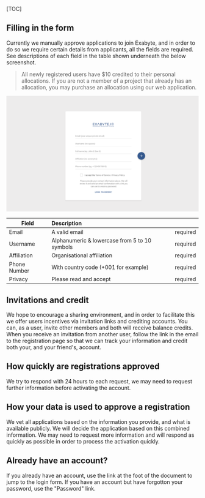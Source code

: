 [TOC]

## Filling in the form
Currently we manually approve applications to join Exabyte, and in order to do so we require certain details from applicants, all the fields are required. See descriptions of each field in the table shown underneath the below screenshot.

> All newly registered users have $10 credited to their personal allocations. If you are not a member of a project that already has an allocation, you may purchase an allocation using our web application.

![Exabyte Registration Form](img/RegistrationForm.png "Logo Title Text 1")


| Field         | Description                                       ||
| ------------- |:-------------                                     | -----:
| Email         | A valid email                                     | required
| Username      | Alphanumeric & lowercase from 5 to 10 symbols     | required
| Affiliation   | Organisational affiliation                        | required
| Phone Number  | With country code (+001 for example)              | required
| Privacy       | Please read and accept                            | required


## Invitations and credit

We hope to encourage a sharing environment, and in order to facilitate this we offer users incentives via invitation links and crediting accounts. You can, as a user, invite other members and both will receive balance credits. When you receive an invitation from another user, follow the link in the email to the registration page so that we can track your information and credit both your, and your friend's, account.

## How quickly are registrations approved

We try to respond with 24 hours to each request, we may need to request further information before activating the account.

## How your data is used to approve a registration

We vet all applications based on the information you provide, and what is available publicly. We will decide the application based on this combined information. We may need to request more information and will respond as quickly as possible in order to process the activation quickly.

## Already have an account?

If you already have an account, use the link at the foot of the document to jump to the login form. If you have an account but have forgotton your password, use the "Password" link.
